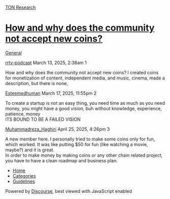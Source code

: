 [TON Research](/)

# [How and why does the community not accept new coins?](/t/how-and-why-does-the-community-not-accept-new-coins/41076)

[General](/c/general/4) 

    

[rrtv-podcast](https://tonresear.ch/u/rrtv-podcast)  March 13, 2025, 2:38am  1

How and why does the community not accept new coins? I created coins for monetization of content, independent media, and music, cinema, made a description, but there is none,

 

[Esteemedhuman](https://tonresear.ch/u/Esteemedhuman) March 17, 2025, 11:55pm  2

To create a startup is not an easy thing, you need time as much as you need money, you might have a good vision, buh without knowledge, experience, patience, money  
ITS BOUND TO BE A FAILED VISION

 

[Muhammadreza\_Haghiri](https://tonresear.ch/u/Muhammadreza_Haghiri) April 25, 2025, 4:26pm  3

A new member here. I personally tried to make some coins only for fun, which worked. It was like putting $50 for fun (like watching a movie, maybe?) and it is great.  
In order to make money by making coins or any other chain related project, you have to have a clean roadmap and business plan.

 

*   [Home](/)
*   [Categories](/categories)
*   [Guidelines](/guidelines)

Powered by [Discourse](https://www.discourse.org), best viewed with JavaScript enabled